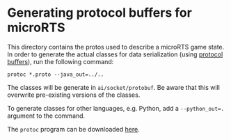 # Generating protocol buffers for microRTS

This directory contains the protos used to describe a microRTS game state. In order to generate the actual classes for data serialization (using [protocol buffers](https://developers.google.com/protocol-buffers/)), run the following command:

```shell
protoc *.proto --java_out=../..
```

The classes will be generate in `ai/socket/protobuf`. Be aware that this will overwrite pre-existing versions of the classes.

To generate classes for other languages, e.g. Python, add a `--python_out=.` argument to the command.

The `protoc` program can be downloaded [here](https://github.com/protocolbuffers/protobuf/releases/latest).